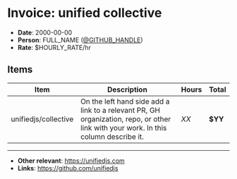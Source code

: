 # Invoice: unified collective

*   **Date**: 2000-00-00
*   **Person**: FULL\_NAME ([@GITHUB\_HANDLE](https://github.com/GITHUB_HANDLE))
*   **Rate**: $HOURLY\_RATE/hr

## Items

| Item                 | Description                                                                                                                         | Hours | Total   |
| -------------------- | ----------------------------------------------------------------------------------------------------------------------------------- | ----- | ------- |
| unifiedjs/collective | On the left hand side add a link to a relevant PR, GH organization, repo, or other link with your work. In this column describe it. | *XX*  | **$YY** |

***

*   **Other relevant**: <https://unifiedjs.com>
*   **Links**: <https://github.com/unifiedjs>
